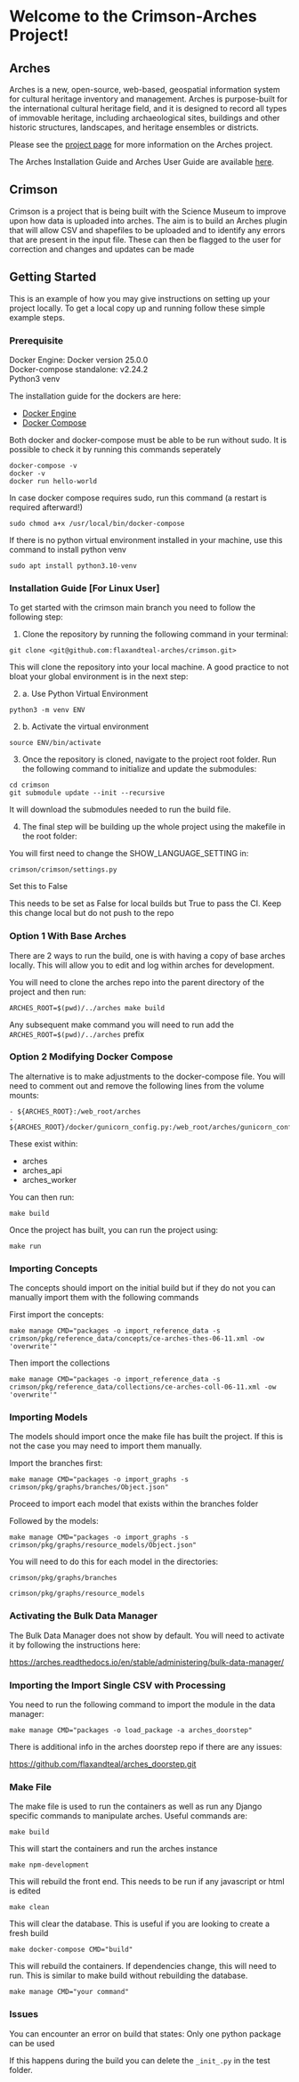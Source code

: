 # Welcome to the Crimson-Arches Project!

## Arches
Arches is a new, open-source, web-based, geospatial information system for cultural heritage inventory and management. Arches is purpose-built for the international cultural heritage field, and it is designed to record all types of immovable heritage, including archaeological sites, buildings and other historic structures, landscapes, and heritage ensembles or districts.

Please see the [project page](http://archesproject.org/) for more information on the Arches project.

The Arches Installation Guide and Arches User Guide are available [here](http://archesproject.org/documentation/).

## Crimson
Crimson is a project that is being built with the Science Museum to improve upon how data is uploaded into arches. The aim is to build an Arches plugin that will allow CSV and shapefiles to be uploaded and to identify any errors that are present in the input file. These can then be flagged to the user for correction and changes and updates can be made

<!-- GETTING STARTED -->
## Getting Started

This is an example of how you may give instructions on setting up your project locally.
To get a local copy up and running follow these simple example steps.

### Prerequisite

Docker Engine: Docker version  25.0.0 <br />
Docker-compose standalone: v2.24.2 <br />
Python3 venv  

The installation guide for the dockers are here:
* [Docker Engine](https://docs.docker.com/compose/install/linux/)
* [Docker Compose](https://docs.docker.com/compose/install/standalone/)

Both docker and docker-compose must be able to be run without sudo. It is possible to check it by running this commands seperately
```
docker-compose -v
docker -v
docker run hello-world
```

In case docker compose requires sudo, run this command (a restart is required afterward!)
```
sudo chmod a+x /usr/local/bin/docker-compose
```

If there is no python virtual environment installed in your machine, use this command to install python venv
```
sudo apt install python3.10-venv
```

### Installation Guide [For Linux User]

To get started with the crimson main branch you need to follow the following step:
1. Clone the repository by running the following command in your terminal:
```
git clone <git@github.com:flaxandteal-arches/crimson.git>
```
This will clone the repository into your local machine. A good practice to not bloat your global environment is in the next step:

2. a. Use Python Virtual Environment

```
python3 -m venv ENV
```

2. b. Activate the virtual environment

```
source ENV/bin/activate
```

3. Once the repository is cloned, navigate to the project root folder. Run the following command to initialize and update the submodules:

```
cd crimson
git submodule update --init --recursive
```

It will download the submodules needed to run the build file.

4. The final step will be building up the whole project using the makefile in the root folder:


You will first need to change the SHOW_LANGUAGE_SETTING in:
```
crimson/crimson/settings.py
```
Set this to False

This needs to be set as False for local builds but True to pass the CI.
Keep this change local but do not push to the repo

### Option 1 With Base Arches

There are 2 ways to run the build, one is with having a copy of base arches locally. This will allow you to edit and log within arches for development.

You will need to clone the arches repo into the parent directory of the project and then run:

```
ARCHES_ROOT=$(pwd)/../arches make build
```

Any subsequent make command you will need to run add the `ARCHES_ROOT=$(pwd)/../arches` prefix

### Option 2 Modifying Docker Compose

The alternative is to make adjustments to the docker-compose file. You will need to comment out and remove the following lines from the volume mounts:

```
- ${ARCHES_ROOT}:/web_root/arches
- ${ARCHES_ROOT}/docker/gunicorn_config.py:/web_root/arches/gunicorn_config.py
```
 These exist within:
- arches
- arches_api
- arches_worker

You can then run:

```
make build
```

Once the project has built, you can run the project using:

```
make run
```

### Importing Concepts

The concepts should import on the initial build but if they do not you can manually import them with the following commands

First import the concepts:

```
make manage CMD="packages -o import_reference_data -s crimson/pkg/reference_data/concepts/ce-arches-thes-06-11.xml -ow 'overwrite'"
```

Then import the collections

```
make manage CMD="packages -o import_reference_data -s crimson/pkg/reference_data/collections/ce-arches-coll-06-11.xml -ow 'overwrite'"
```

### Importing Models

The models should import once the make file has built the project. If this is not the case you may need to import them manually.

Import the branches first:

```
make manage CMD="packages -o import_graphs -s crimson/pkg/graphs/branches/Object.json"
```
Proceed to import each model that exists within the branches folder

Followed by the models:
```
make manage CMD="packages -o import_graphs -s crimson/pkg/graphs/resource_models/Object.json"
```

You will need to do this for each model in the directories:
```
crimson/pkg/graphs/branches
```
```
crimson/pkg/graphs/resource_models
```

### Activating the Bulk Data Manager
The Bulk Data Manager does not show by default. You will need to activate it by following the instructions here:

https://arches.readthedocs.io/en/stable/administering/bulk-data-manager/

### Importing the Import Single CSV with Processing
You need to run the following command to import the module in the data manager:

```
make manage CMD="packages -o load_package -a arches_doorstep"
```

There is additional info in the arches doorstep repo if there are any issues:

https://github.com/flaxandteal/arches_doorstep.git


### Make File
The make file is used to run the containers as well as run any Django specific commands to manipulate arches.
Useful commands are:

```
make build
```
This will start the containers and run the arches instance

```
make npm-development
```
This will rebuild the front end. This needs to be run if any javascript or html is edited

```
make clean
```
This will clear the database. This is useful if you are looking to create a fresh build

```
make docker-compose CMD="build"
```
This will rebuild the containers. If dependencies change, this will need to run. This is similar to make build without rebuilding the database.

```
make manage CMD="your command"
```


### Issues
You can encounter an error on build that states:
    Only one python package can be used

If this happens during the build you can delete the `_init_.py` in the test folder.


